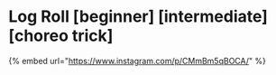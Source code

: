 # Log Roll \[beginner] \[intermediate] \[choreo trick]

{% embed url="https://www.instagram.com/p/CMmBm5qBOCA/" %}
